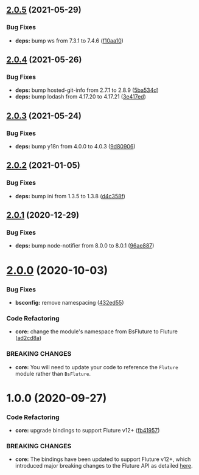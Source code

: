 ## [2.0.5](https://github.com/benadamstyles/bs-fluture/compare/v2.0.4...v2.0.5) (2021-05-29)


### Bug Fixes

* **deps:** bump ws from 7.3.1 to 7.4.6 ([f10aa10](https://github.com/benadamstyles/bs-fluture/commit/f10aa107de2117f06c096180a71c5e9e067de033))

## [2.0.4](https://github.com/benadamstyles/bs-fluture/compare/v2.0.3...v2.0.4) (2021-05-26)


### Bug Fixes

* **deps:** bump hosted-git-info from 2.7.1 to 2.8.9 ([5ba534d](https://github.com/benadamstyles/bs-fluture/commit/5ba534d712d32e975bffb19e7bb53302367a237a))
* **deps:** bump lodash from 4.17.20 to 4.17.21 ([3e417ed](https://github.com/benadamstyles/bs-fluture/commit/3e417edd39fe9436bcc0ddc82227e460735e7027))

## [2.0.3](https://github.com/benadamstyles/bs-fluture/compare/v2.0.2...v2.0.3) (2021-05-24)


### Bug Fixes

* **deps:** bump y18n from 4.0.0 to 4.0.3 ([9d80906](https://github.com/benadamstyles/bs-fluture/commit/9d80906a02e56adafcbf2fb8e49db20d6eb84b21))

## [2.0.2](https://github.com/benadamstyles/bs-fluture/compare/v2.0.1...v2.0.2) (2021-01-05)


### Bug Fixes

* **deps:** bump ini from 1.3.5 to 1.3.8 ([d4c358f](https://github.com/benadamstyles/bs-fluture/commit/d4c358f0a874bd886c6458a6ac83d3277ecbd14e))

## [2.0.1](https://github.com/benadamstyles/bs-fluture/compare/v2.0.0...v2.0.1) (2020-12-29)


### Bug Fixes

* **deps:** bump node-notifier from 8.0.0 to 8.0.1 ([96ae887](https://github.com/benadamstyles/bs-fluture/commit/96ae8877bccb65d1d68bc8f4fea9050b6e0f9ad8))

# [2.0.0](https://github.com/benadamstyles/bs-fluture/compare/v1.0.0...v2.0.0) (2020-10-03)


### Bug Fixes

* **bsconfig:** remove namespacing ([432ed55](https://github.com/benadamstyles/bs-fluture/commit/432ed55b2048b172fde6ab407d0cfbe862fa7aad))


### Code Refactoring

* **core:** change the module's namespace from BsFluture to Fluture ([ad2cd8a](https://github.com/benadamstyles/bs-fluture/commit/ad2cd8a270440092e6fa17cfed088b8578b4f873))


### BREAKING CHANGES

* **core:** You will need to update your code to reference the `Fluture` module rather than `BsFluture`.

# 1.0.0 (2020-09-27)


### Code Refactoring

* **core:** upgrade bindings to support Fluture v12+ ([fb41957](https://github.com/benadamstyles/bs-fluture/commit/fb41957))


### BREAKING CHANGES

* **core:** The bindings have been updated to support Fluture v12+, which introduced major breaking changes to the Fluture API as detailed [here](https://gist.github.com/Avaq/ee2c6c819db4c37258e9a226e6380a38#functions-use-simple-currying).
